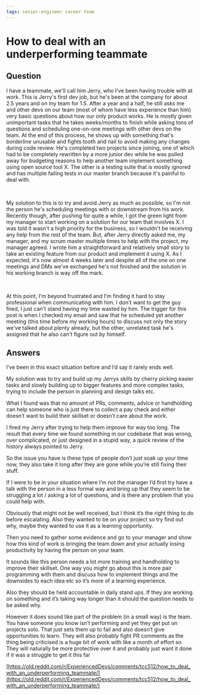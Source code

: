```yaml
---
tags: senior-engineer career team
---
```


# How to deal with an underperforming teammate

## Question
I have a teammate, we'll call him Jerry, who I've been having trouble with at work. This is Jerry's first dev job, but he's been at the company for about 2.5 years and on my team for 1.5. After a year and a half, he still asks me and other devs on our team (most of whom have less experience than him) very basic questions about how our only product works. He is mostly given unimportant tasks that he takes weeks/months to finish while asking tons of questions and scheduling one-on-one meetings with other devs on the team. At the end of this process, he shows up with something that's borderline unusable and fights tooth and nail to avoid making any changes during code review. He's completed two projects since joining, one of which had to be completely rewritten by a more junior dev while he was pulled away for budgeting reasons to help another team implement something using open source tool X. The other is a testing suite that is mostly ignored and has multiple failing tests in our master branch because it's painful to deal with.

​

My solution to this is to try and avoid Jerry as much as possible, so I'm not the person he's scheduling meetings with or downstream from his work. Recently though, after pushing for quite a while, I got the green light from my manager to start working on a solution for our team that involves X. I was told it wasn't a high priority for the business, so I wouldn't be receiving any help from the rest of the team. But, after Jerry directly asked me, my manager, and my scrum master multiple times to help with the project, my manager agreed. I wrote him a straightforward and relatively small story to take an existing feature from our product and implement it using X. As I expected, it's now almost 4 weeks later and despite all of the one on one meetings and DMs we've exchanged he's not finished and the solution in his working branch is way off the mark.

​

At this point, I'm beyond frustrated and I'm finding it hard to stay professional when communicating with him. I don't want to get the guy fired, I just can't stand having my time wasted by him. The trigger for this post is when I checked my email and saw that he scheduled yet another meeting (this time before my working hours) to discuss not only the story we've talked about plenty already, but the other, unrelated task he's assigned that he also can't figure out by himself.

## Answers

I’ve been in this exact situation before and I’d say it rarely ends well.

My solution was to try and build up my Jerrys skills by cherry picking easier tasks and slowly building up to bigger features and more complex tasks, trying to include the person in planning and design talks etc.

What I found was that no amount of PRs, comments, advice or handholding can help someone who is just there to collect a pay check and either doesn’t want to build their skillset or doesn’t care about the work.

I fired my Jerry after trying to help them improve for way too long. The result that every time we found something in our codebase that was wrong, over complicated, or just designed in a stupid way, a quick review of the history always pointed to Jerry.

So the issue you have is these type of people don’t just soak up your time now, they also take it long after they are gone while you’re still fixing their stuff.

If I were to be in your situation where I’m not the manager I’d first try have a talk with the person in a less formal way and bring up that they seem to be struggling a lot / asking a lot of questions, and is there any problem that you could help with.

Obviously that might not be well received, but I think it’s the right thing to do before escalating. Also they wanted to be on your project so try find out why, maybe they wanted to use it as a learning opportunity.

Then you need to gather some evidence and go to your manager and show how this kind of work is bringing the team down and your actually losing productivity by having the person on your team.

It sounds like this person needs a lot more training and handholding to improve their skillset. One way you might go about this is more pair programming with them and discuss how to implement things and the downsides to each idea etc so it’s more of a learning experience.

Also they should be held accountable in daily stand ups. If they are working on something and it’s taking way longer than it should the question needs to be asked why.

However it does sound like part of the problem (in a small way) is the team. You have someone you know isn’t performing and yet they get put on projects solo. That just sets them up to fail and also doesn’t give opportunities to learn. They will also probably fight PR comments as the thing being criticised is a huge bit of work with like a month of effort so They will naturally be more protective over it and probably just want it done if it was a struggle to get it this far

[https://old.reddit.com/r/ExperiencedDevs/comments/tcc512/how_to_deal_with_an_underperforming_teammate/](https://old.reddit.com/r/ExperiencedDevs/comments/tcc512/how_to_deal_with_an_underperforming_teammate/)